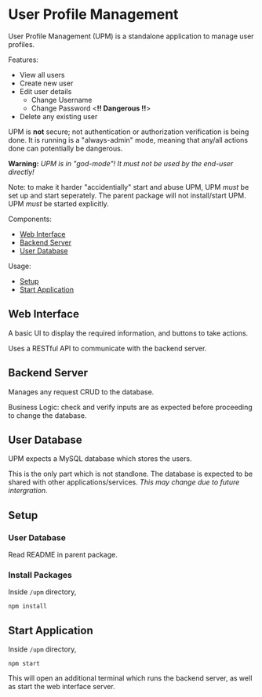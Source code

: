 # User Profile Management

User Profile Management (UPM) is a standalone application
to manage user profiles.

Features:
* View all users
* Create new user
* Edit user details
  * Change Username
  * Change Password <**!! Dangerous !!**>
* Delete any existing user 

UPM is **not** secure; not authentication or authorization
verification is being done. It is running is a "always-admin"
mode, meaning that any/all actions done can potentially be
dangerous.

**Warning:** _UPM is in "god-mode"! It must not be used by the
end-user directly!_

Note: to make it harder "accidentially" start and abuse UPM,
UPM _must_ be set up and start seperately. The parent package
will not install/start UPM. UPM _must_ be started explicitly.

Components:
* [Web Interface](#web-interface)
* [Backend Server](#backend-server)
* [User Database](#user-database)

Usage:
* [Setup](#setup)
* [Start Application](#start-application)

## Web Interface

A basic UI to display the required information, and buttons to take actions.

Uses a RESTful API to communicate with the backend server.

## Backend Server

Manages any request CRUD to the database.

Business Logic: check and verify inputs are as expected before
proceeding to change the database. 

## User Database

UPM expects a MySQL database which stores the users.

This is the only part which is not standlone. The database is expected to be shared with other applications/services. _This may change due to future intergration_.

## Setup

### User Database

Read README in parent package.

### Install Packages

Inside `/upm` directory,

```shell
npm install
```

## Start Application

Inside `/upm` directory,

```shell
npm start
```

This will open an additional terminal which runs the backend server,
as well as start the web interface server.

